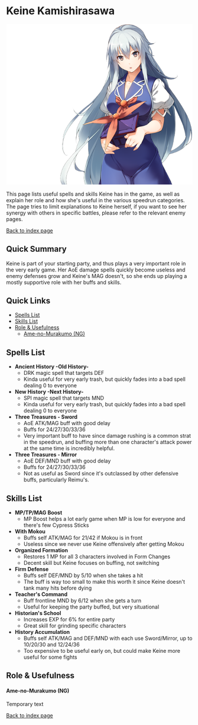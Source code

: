# Keine Kamishirasawa

![](img/keine.png)

This page lists useful spells and skills Keine has in the game, as well as explain her role and how she's useful in the various speedrun categories. The page tries to limit explanations to Keine herself, if you want to see her synergy with others in specific battles, please refer to the relevant enemy pages.

[Back to index page](../index.md)

## Quick Summary

Keine is part of your starting party, and thus plays a very important role in the very early game. Her AoE damage spells quickly become useless and enemy defenses grow and Keine's MAG doesn't, so she ends up playing a mostly supportive role with her buffs and skills.

## Quick Links
* [Spells List](#spells)
* [Skills List](#skills)
* [Role & Usefulness](#useful)
	* [Ame-no-Murakumo (NG)](#ng-murakumo)

## <a id="spells"></a>Spells List

* **Ancient History -Old History-**
	* DRK magic spell that targets DEF
	* Kinda useful for very early trash, but quickly fades into a bad spell dealing 0 to everyone
* **New History -Next History-**
	* SPI magic spell that targets MND
	* Kinda useful for very early trash, but quickly fades into a bad spell dealing 0 to everyone
* **Three Treasures - Sword**
	* AoE ATK/MAG buff with good delay
	* Buffs for 24/27/30/33/36
	* Very important buff to have since damage rushing is a common strat in the speedrun, and buffing more than one character's attack power at the same time is incredibly helpful.
* **Three Treasures - Mirror**
	* AoE DEF/MND buff with good delay
	* Buffs for 24/27/30/33/36
	* Not as useful as Sword since it's outclassed by other defensive buffs, particularly Reimu's.

## <a id="skills"></a>Skills List

* **MP/TP/MAG Boost**
	* MP Boost helps a lot early game when MP is low for everyone and there's few Cypress Sticks
* **With Mokou**
	* Buffs self ATK/MAG for 21/42 if Mokou is in front
	* Useless since we never use Keine offensively after getting Mokou
* **Organized Formation**
	* Restores 1 MP for all 3 characters involved in Form Changes
	* Decent skill but Keine focuses on buffing, not switching
* **Firm Defense**
	* Buffs self DEF/MND by 5/10 when she takes a hit
	* The buff is way too small to make this worth it since Keine doesn't tank many hits before dying
* **Teacher's Command**
	* Buff frontline MND by 6/12 when she gets a turn
	* Useful for keeping the party buffed, but very situational
* **Historian's School**
	* Increases EXP for 6% for entire party
	* Great skill for grinding specific characters
* **History Accumulation**
	* Buffs self ATK/MAG and DEF/MND with each use Sword/Mirror, up to 10/20/30 and 12/24/36
	* Too expensive to be useful early on, but could make Keine more useful for some fights

## <a id="useful"></a>Role & Usefulness

#### <a id="ng-murakumo"></a>Ame-no-Murakumo (NG)

Temporary text

[Back to index page](../index.md)
